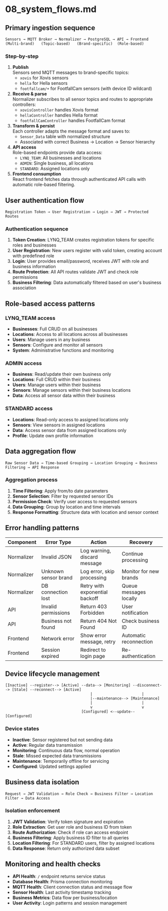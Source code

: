 # 08_system_flows.md

## Primary ingestion sequence

```
Sensors → MQTT Broker → Normalizer → PostgreSQL → API → Frontend
(Multi-brand)   (Topic-based)   (Brand-specific)  (Role-based)
```

### Step‑by‑step
1. **Publish**  
   Sensors send MQTT messages to brand-specific topics:  
   - `xovis` for Xovis sensors
   - `hella` for Hella sensors  
   - `footfallcam/+` for FootfallCam sensors (with device ID wildcard)
2. **Receive & parse**  
   Normalizer subscribes to all sensor topics and routes to appropriate controllers:
   - `xovisController` handles Xovis format
   - `hellaController` handles Hella format
   - `footfallCamController` handles FootfallCam format
3. **Transform & persist**  
   Each controller adapts the message format and saves to:  
   - `Sensor_Data` table with normalized structure
   - Associated with correct Business → Location → Sensor hierarchy
4. **API access**  
   Role-based endpoints provide data access:
   - `LYNQ_TEAM`: All businesses and locations
   - `ADMIN`: Single business, all locations
   - `STANDARD`: Assigned locations only
5. **Frontend consumption**  
   React frontend fetches data through authenticated API calls with automatic role-based filtering.

## User authentication flow
```
Registration Token → User Registration → Login → JWT → Protected Routes
```

### Authentication sequence
1. **Token Creation**: LYNQ_TEAM creates registration tokens for specific roles and businesses
2. **User Registration**: New users register with valid token, creating account with predefined role
3. **Login**: User provides email/password, receives JWT with role and business information
4. **Route Protection**: All API routes validate JWT and check role permissions
5. **Business Filtering**: Data automatically filtered based on user's business association

## Role-based access patterns

### LYNQ_TEAM access
- **Businesses**: Full CRUD on all businesses
- **Locations**: Access to all locations across all businesses
- **Users**: Manage users in any business
- **Sensors**: Configure and monitor all sensors
- **System**: Administrative functions and monitoring

### ADMIN access
- **Business**: Read/update their own business only
- **Locations**: Full CRUD within their business
- **Users**: Manage users within their business
- **Sensors**: Manage sensors within their business locations
- **Data**: Access all sensor data within their business

### STANDARD access
- **Locations**: Read-only access to assigned locations only
- **Sensors**: View sensors in assigned locations
- **Data**: Access sensor data from assigned locations only
- **Profile**: Update own profile information

## Data aggregation flow
```
Raw Sensor Data → Time-based Grouping → Location Grouping → Business Filtering → API Response
```

### Aggregation process
1. **Time Filtering**: Apply from/to date parameters
2. **Sensor Selection**: Filter by requested sensor IDs
3. **Permission Check**: Verify user access to requested sensors
4. **Data Grouping**: Group by location and time intervals
5. **Response Formatting**: Structure data with location and sensor context

## Error handling patterns

| Component    | Error Type           | Action                          | Recovery               |
|--------------|----------------------|---------------------------------|------------------------|
| Normalizer   | Invalid JSON         | Log warning, discard message    | Continue processing    |
| Normalizer   | Unknown sensor brand | Log error, skip processing      | Monitor for new brands |
| Normalizer   | DB connection lost   | Retry with exponential backoff  | Queue messages locally |
| API          | Invalid permissions  | Return 403 Forbidden            | User notification      |
| API          | Business not found   | Return 404 Not Found            | Check business ID      |
| Frontend     | Network error        | Show error message, retry       | Automatic reconnection |
| Frontend     | Session expired      | Redirect to login page          | Re-authentication      |

## Device lifecycle management
```
[Inactive] --register--> [Active] --data--> [Monitoring] --disconnect--> [Stale] --reconnect--> [Active]
                                      |                      |
                                      |--maintenance--> [Maintenance]
                                      |                      |
                                      v                      v
                                  [Configured] <--update-- [Configured]
```

### Device states
- **Inactive**: Sensor registered but not sending data
- **Active**: Regular data transmission
- **Monitoring**: Continuous data flow, normal operation
- **Stale**: Missed expected data transmissions
- **Maintenance**: Temporarily offline for servicing
- **Configured**: Updated settings applied

## Business data isolation
```
Request → JWT Validation → Role Check → Business Filter → Location Filter → Data Access
```

### Isolation enforcement
1. **JWT Validation**: Verify token signature and expiration
2. **Role Extraction**: Get user role and business ID from token
3. **Route Authorization**: Check if role can access endpoint
4. **Business Filtering**: Apply business ID filter to all queries
5. **Location Filtering**: For STANDARD users, filter by assigned locations
6. **Data Response**: Return only authorized data subset

## Monitoring and health checks
- **API Health**: `/` endpoint returns service status
- **Database Health**: Prisma connection monitoring
- **MQTT Health**: Client connection status and message flow
- **Sensor Health**: Last activity timestamp tracking
- **Business Metrics**: Data flow per business/location
- **User Activity**: Login patterns and session management
